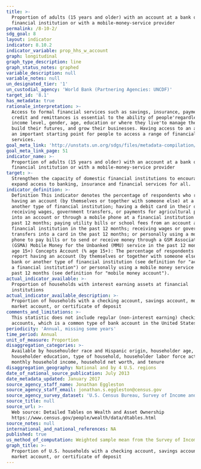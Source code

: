 ```yaml
---
title: >-
  Proportion of adults (15 years and older) with an account at a bank or other
  financial institution or with a mobile-money-service provider
permalink: /8-10-2/
sdg_goal: 8
layout: indicator
indicator: 8.10.2
indicator_variable: prop_hhs_w_account
graph: longitudinal
graph_type_description: line
graph_status_notes: graphed
variable_description: null
variable_notes: null
un_designated_tier: '1'
un_custodial_agency: 'World Bank (Partnering Agencies: UNCDF)'
target_id: '8.1'
has_metadata: true
rationale_interpretation: >-
  Access to formal financial services such as savings, insurance, payments,
  credit and remittances is essential to the ability of people'regardless of
  income level, gender, age, education or where they live'to manage their lives,
  build their futures, and grow their businesses. Having access to an account is
  an important starting point for people to access a range of financial
  services.
goal_meta_link: 'http://unstats.un.org/sdgs/files/metadata-compilation/Metadata-Goal-8.pdf'
goal_meta_link_page: 51
indicator_name: >-
  Proportion of adults (15 years and older) with an account at a bank or other
  financial institution or with a mobile-money-service provider
target: >-
  Strengthen the capacity of domestic financial institutions to encourage and
  expand access to banking, insurance and financial services for all.
indicator_definition: >-
  Definition This indicator denotes the percentage of respondents who report
  having an account (by themselves or together with someone else) at a bank or
  another type of financial institution; having a debit card in their own name;
  receiving wages, government transfers, or payments for agricultural products
  into an account or through a mobile phone at a financial institution in the
  past 12 months; paying utility bills or school fees from an account at a
  financial institution in the past 12 months; receiving wages or government
  transfers into a card in the past 12 months; or personally using a mobile
  phone to pay bills or to send or receive money through a GSM Association
  (GSMA) Mobile Money for the Unbanked (MMU) service in the past 12 months (%
  age 15+) Concepts Account (% age 15+): The percentage of respondents who
  report having an account (by themselves or together with someone else) at a
  bank or another type of financial institution (see definition for "account at
  a financial institution") or personally using a mobile money service in the
  past 12 months (see definition for "mobile money account").
actual_indicator_available: >-
  Proportion of households with interest earning assets at financial
  institutions
actual_indicator_available_description: >-
  Proportion of households with a checking account, savings account, money
  market account, or certificate of deposit
comments_and_limitations: >-
  This statistic does not include regular (non-interest earning) checking
  accounts, which is a common type of bank account in the United States
periodicity: 'Annual, missing some years'
time_period: Annual
unit_of_measure: Proportion
disaggregation_categories: >-
  Available by househoulder race and Hispanic origin, householder age,
  householder education, type of household, householder labor force activity,
  monthly household income, household net worth, and tenure
disaggregation_geography: National and by 4 U.S. regions
date_of_national_source_publication: July 2013
date_metadata_updated: January 2017
source_agency_staff_name: Jonathan Eggleston
source_agency_staff_email: jonathan.s.eggleston@census.gov
source_agency_survey_dataset: 'U.S. Census Bureau, Survey of Income and Program Participation'
source_title: null
source_url: >-
  Web source: Detailed Tables on Wealth and Asset Ownership
  https://www.census.gov/people/wealth/data/dtables.html
source_notes: null
international_and_national_references: NA
published: true
us_method_of_computation: Weighted sample mean from the Survey of Income and Program Participation
graph_title: >-
  Proportion of U.S. households with a checking account, savings account, money
  market account, or certificate of deposit
---
```

